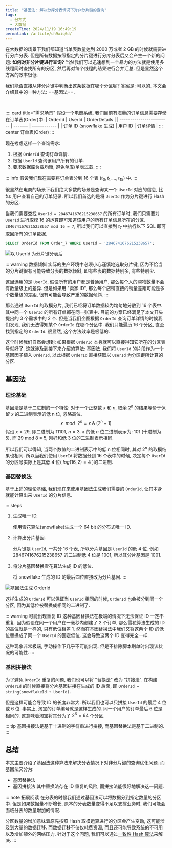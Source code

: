 ```yaml
---
title: "基因法: 解决分库分表情况下对非分片键的查询"
tags:
  - 分布式
  - 大数据
createTime: 2024/11/19 16:49:19
permalink: /article/uh9xiq6d/
---
```

在大数据的场景下我们都知道当单表数量达到 2000 万或者 2 GB 的时候就需要进行分库分表. 但是所有数据按照指定的分片键进行分库分表后又会产生一个新的问题: **如何对非分片键进行查询?** 当然我们可以迅速想到一个暴力的方法就是使用多线程同时查找所有的分区, 然后再对每个线程的结果进行合并汇总. 但是显然这个方案的效率很低.

我们能否直接从非分片键中判断出这条数据在哪个分区呢? 答案是: 可以的. 本文会介绍其中的一种方法: ==基因法==.
<!-- more -->
<br/>

:::: card title="需求场景"
假设一个电商系统, 我们目前有海量的订单信息需要存储在订单表(Order)中:
| OrderId                  | UserId  | OrderDetails |
| ------------------------ | ------- | ------------ |
| 订单 ID (snowflake 生成) | 用户 ID | 订单详情     |
::: center
订单表(Order)
:::

现在考虑这样一个查询需求:
1. 根据 `OrderId` 查询订单详情.
2. 根据 `UserId` 查询该用户所有的订单.
3. 要求数据库负载均衡, 避免单库/单表过载.
::::

::: info 假设我们现在需要将订单表分到 16 个表 ($t_0, t_1, \dots, t_{15}$) 中.
:::

很显然在电商的场景下我们绝大多数的场景是查询某一个 `UserId` 对应的信息, 比如: 用户查看自己的订单记录. 所以我们首选的是将 `UserId` 作为分片键进行 Hash 的分区. 

当我们需要查找 `UserId = 2846741676215238657` 的所有订单时, 我们只需要对 `UserId` 进行取模 16 的运算即可知道该用户的所有订单信息所在的分区. `2846741676215238657 mod 16 = 7`, 所以我们可以直接到 $t_7$ 中执行以下 SQL 即可取回所有的订单数据.
``` sql
SELECT OrderId FROM Order_7 WHERE UserId = '2846741676215238657';
```

![以 UserId 为分片键分表后](/illustration/order-split-table.png)

::: warning 数据倾斜
实际的生产环境中必须小心谨慎地选取分片键, 因为不恰当的分片键很有可能导致分表的数据倾斜, 即有些表的数据特别多, 有些特别少.

这里选用的是 `UserId`, 假设所有的用户都是普通用户, 那么每个人的购物数量不会有数量级上的差异. 但是如果用 "卖家 ID", 那么每个店铺直接的销量差距可能是多个数量级的差距, 很有可能会导致严重的数据倾斜.
:::

那么通过 `UserId` 的取模分片, 我们已经将订单数据较为均匀地分散到 16 个表中. 其中同一个 `UserId` 的所有订单都在同一张表中. 目前的方案已经满足了本文开头提出的 3 个需求中的 2 个. 但是当我们企图根据 `OrderId` 查询订单详情的时候我们发现, 我们无法得知某个 `OrderId` 在哪个分区中. 我们只能遍历 16 个分区, 直至找到指定的 `OrderId`. 很显然, 这个方法效率是极低的.

这个时候我们自然会想到: 如果根据 `OrderId` 本身就可以直接得知它所在的分区表号就好了. 这就涉及到接下来介绍的算法: 基因法. 我们将 `UserId` 的片段作为一个基因因子植入 `OrderId`, 以此根据 `OrderId` 直接获取以 `UserId` 为分区键所计算的分区.

## 基因法
### 理论基础
基因法是基于二进制的一个特性: 对于一个正整数 $x$ 和 $n$, 取余 $2^n$ 的结果等价于保留 $x$ 的二进制表示的低 n 位, 忽略高位.
$$
x \ \ mod \ \ 2^n = x \ \& \ (2^n - 1)
$$
假设 $x = 29$, 即二进制为 11101, $n =3$. $x$ 的低 $n$ 位二进制表示为: 101 (十进制为 5). 而 29 mod 8 = 5, 刚好和低 3 位的二进制表示相同.

所以我们可以得知, 当两个数值的二进制表示中的低 n 位相同时, 其对 $2^n$ 的取模结果也相同. 所以当我们使用 `UserId` 将数据分到 16 个表中的时候, 决定每个 `UserId` 的分区号实际上是其低 4 位( $log(16,2) = 4$ )的二进制.

### 基因替换法
基于上述的理论基础, 我们现在来使用基因法生成我们需要的 `OrderId`, 让其本身就能计算出来 `UserId` 的分片信息.

::: steps
1. 生成唯一 ID.
   
    使用雪花算法(snowflake)生成一个 64 bit 的分布式唯一 ID.
   
2. 计算出分片基因.
   
    分片键是 `UserId`, 一共分 16 个表, 所以分片基因是 `UserId` 的低 4 位. 例如 2846741676215238657 的二进制低 4 位是 1001, 所以其分片基因是 1001.
3. 将分片基因替换雪花算法生成 ID 的低位.
    
    将 snowflake 生成的 ID 的最后四位直接改为分片基因.
:::

![基因法生成 OrderId](/illustration/gene-algorithm-id-genertion.png)

这样生成的 `OrderId` 可以保证当 `UserId` 相同的时候, `OrderId` 也会被分到同一个分区, 因为其低位被替换成相同的二进制了.

::: warning 可能出现重复 ID
这种基因替换法在极端的情况下无法保证 ID 一定不重复. 因为假设在同一个用户在一毫秒内创建了 2 个订单, 那么雪花算法生成的 ID 的高位就是一样的, 只有低位相差 1. 然而在基因替换法中我们又将这两个 ID 的低位替换成了同一个 `UserId` 的固定低位. 这会导致这两个 ID 变得完全一样.

这种现象非常极端, 手动操作下几乎不可能出现, 但是不排除脚本刷单时出现该状况的可能性.
:::

### 基因拼接法
为了避免 `OrderId` 重复的问题, 我们也可以将 "替换法" 改为 "拼接法". 在构建 `OrderId` 的时候直接将分片基因拼接在生成的 ID 后面, 即 `OrderId = string(snowflakeId + UserId)`.

但是这样可能会导致 ID 的长度非常大. 所以我们也可以只拼接 `UserId` 的最后 4 位或 6 位. 事实上, 淘宝的订单编号就是这样生成的. 同一个用户的订单最后 6 位是相同的. 这意味着淘宝将其分为了 $2^6 = 64$ 个分区.

::: tip 基因拼接法是基于十进制的字符串进行拼接, 而基因替换法是基于二进制的.
:::


## 总结
本文主要介绍了基因法这种算法来解决分表情况下对非分片键的查询优化问题. 而基因法又分为:
- 基因替换法
- 基因拼接法
其中替换法存在 ID 重复的风险, 而拼接法能很好地解决这一问题.

::: note 拓展阅读
在分表的时候我们通过基因法可以将数据分到指定数量的分区中. 但是如果数据量不断增长, 原本的分表数量变得不足以支撑业务时, 我们可能会面临分表的数量增加的情况.

分区数量的增加意味着原先按照 Hash 取模运算进行的分区会产生变动, 这可能涉及到大量的数据迁移. 而数据迁移不仅仅耗费资源, 而且还可能导致系统的不可用以及增加额外的网络压力. 针对于这个问题, 我们可以通过[一致性 Hash 算法](/article/vpa4ql0t/)来解决.
:::
